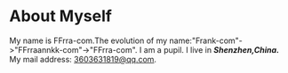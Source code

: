 # About Myself
My name is FFrra-com.The evolution of my name:"Frank-com"->"FFrraannkk-com"->"FFrra-com".
I am a pupil.
I live in ***Shenzhen,China.***
My mail address: 3603631819@qq.com.
